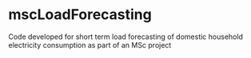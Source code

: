 # mscLoadForecasting
Code developed for short term load forecasting of domestic household electricity consumption as part of an MSc project 
